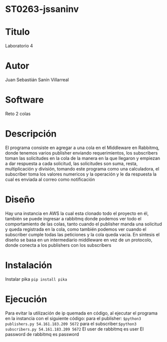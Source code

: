 # ST0263-jssaninv

# Titulo
Laboratorio 4

# Autor
Juan Sebastián Sanín Villarreal

# Software
Reto 2 colas

# Descripción
El programa consiste en agregar a una cola en el Middleware en Rabbitmq, donde tenemos varios publisher enviando requerimientos, los subscribers toman las solicitudes en la cola de la manera en la que llegaron y empiezan a dar respuesta a cada solicitud, las solicitudes son suma, resta, multiplicación y división, tomando este programa como una calculadora, el subscriber toma los valores numericos y la operación y le da respuesta la cual es enviada al correo como notificación 

# Diseño
Hay una instancia en AWS la cual esta clonado todo el proyecto en él, también se puede ingresar a rabbitmq donde podemos ver todo el comportamiento de las colas, tanto cuando el publisher manda una solicitud y queda registrada en la cola, como también podemos ver cuando el subscriber cumple todas las peticiones y la cola queda vacia. En sintesis el diseño se basa en un intermediario middleware en vez de un protocolo, donde conecta a los publishers con los subscribers

# Instalación
Instalar pika `pip install pika`

# Ejecución
Para evitar la utilización de ip quemada en código, al ejecutar el programa en la instancia con el siguiente código:
para el publisher: `$python3 publishers.py 54.161.183.209 5672`
para el subscriber:`$python3 subscribers.py 54.161.183.209 5672`
El user de rabbitmq es user
El password de rabbitmq es password
